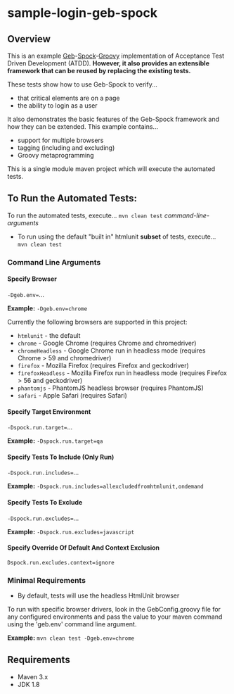 # sample-login-geb-spock

## Overview
This is an example 
[Geb](http://www.gebish.org)-[Spock](http://spockframework.org)-[Groovy](http://groovy-lang.org)
implementation of Acceptance Test Driven Development (ATDD).
**However, it also provides an extensible framework that can be reused
by replacing the existing tests.**
  
These tests show how to use Geb-Spock to verify...
* that critical elements are on a page
* the ability to login as a user
  
It also demonstrates the basic features
of the Geb-Spock framework and how they can be extended.
This example contains...
* support for multiple browsers
* tagging (including and excluding)
* Groovy metaprogramming

This is a single module maven project which will execute the automated tests.

## To Run the Automated Tests:
To run the automated tests, execute...
`mvn clean test` *command-line-arguments*

* To run using the default "built in" htmlunit **subset** of tests, execute...  
`mvn clean test`


### Command Line Arguments
#### Specify Browser
`-Dgeb.env=`...

**Example:**
`-Dgeb.env=chrome`

Currently the following browsers are supported in this project:
* `htmlunit` - the default
* `chrome` - Google Chrome (requires Chrome and chromedriver)
* `chromeHeadless` - Google Chrome run in headless mode (requires Chrome > 59 and chromedriver)
* `firefox` - Mozilla Firefox (requires Firefox and geckodriver)
* `firefoxHeadless` - Mozilla Firefox run in headless mode (requires Firefox > 56 and geckodriver)
* `phantomjs` - PhantomJS headless browser (requires PhantomJS)
* `safari` - Apple Safari (requires Safari)


#### Specify Target Environment
`-Dspock.run.target=`...

**Example:**
`-Dspock.run.target=qa`

#### Specify Tests To Include (Only Run)
`-Dspock.run.includes=`...

**Example:**
`-Dspock.run.includes=allexcludedfromhtmlunit,ondemand`

#### Specify Tests To Exclude
`-Dspock.run.excludes=`...

**Example:**
`-Dspock.run.excludes=javascript`

#### Specify Override Of Default And Context Exclusion
`Dspock.run.excludes.context=ignore`


### Minimal Requirements
* By default, tests will use the headless HtmlUnit browser

To run with specific browser drivers, look in the GebConfig.groovy file for any
configured environments and pass the value to your maven command using the
 'geb.env' command line argument.


**Example:**
`mvn clean test -Dgeb.env=chrome`


## Requirements
* Maven 3.x
* JDK 1.8
